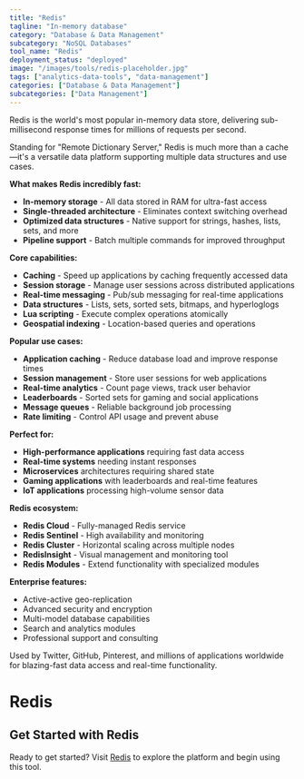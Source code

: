 ```yaml
---
title: "Redis"
tagline: "In-memory database"
category: "Database & Data Management"
subcategory: "NoSQL Databases"
tool_name: "Redis"
deployment_status: "deployed"
image: "/images/tools/redis-placeholder.jpg"
tags: ["analytics-data-tools", "data-management"]
categories: ["Database & Data Management"]
subcategories: ["Data Management"]
---
```

Redis is the world's most popular in-memory data store, delivering sub-millisecond response times for millions of requests per second.

Standing for "Remote Dictionary Server," Redis is much more than a cache—it's a versatile data platform supporting multiple data structures and use cases.

**What makes Redis incredibly fast:**
- **In-memory storage** - All data stored in RAM for ultra-fast access
- **Single-threaded architecture** - Eliminates context switching overhead
- **Optimized data structures** - Native support for strings, hashes, lists, sets, and more
- **Pipeline support** - Batch multiple commands for improved throughput

**Core capabilities:**
- **Caching** - Speed up applications by caching frequently accessed data
- **Session storage** - Manage user sessions across distributed applications
- **Real-time messaging** - Pub/sub messaging for real-time applications
- **Data structures** - Lists, sets, sorted sets, bitmaps, and hyperloglogs
- **Lua scripting** - Execute complex operations atomically
- **Geospatial indexing** - Location-based queries and operations

**Popular use cases:**
- **Application caching** - Reduce database load and improve response times
- **Session management** - Store user sessions for web applications
- **Real-time analytics** - Count page views, track user behavior
- **Leaderboards** - Sorted sets for gaming and social applications
- **Message queues** - Reliable background job processing
- **Rate limiting** - Control API usage and prevent abuse

**Perfect for:**
- **High-performance applications** requiring fast data access
- **Real-time systems** needing instant responses
- **Microservices** architectures requiring shared state
- **Gaming applications** with leaderboards and real-time features
- **IoT applications** processing high-volume sensor data

**Redis ecosystem:**
- **Redis Cloud** - Fully-managed Redis service
- **Redis Sentinel** - High availability and monitoring
- **Redis Cluster** - Horizontal scaling across multiple nodes
- **RedisInsight** - Visual management and monitoring tool
- **Redis Modules** - Extend functionality with specialized modules

**Enterprise features:**
- Active-active geo-replication
- Advanced security and encryption
- Multi-model database capabilities
- Search and analytics modules
- Professional support and consulting

Used by Twitter, GitHub, Pinterest, and millions of applications worldwide for blazing-fast data access and real-time functionality.

# Redis
## Get Started with Redis

Ready to get started? Visit [Redis](https://redis.com) to explore the platform and begin using this tool.
